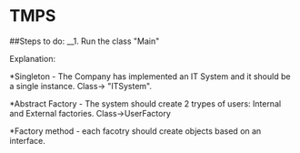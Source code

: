 # TMPS

##Steps to do:
__1. Run the class "Main"

Explanation:

*Singleton - The Company has implemented an IT System and it should be a single instance.     Class->  "ITSystem".

*Abstract Factory - The system should create 2 trypes of users: Internal and External factories. Class->UserFactory

*Factory method - each facotry should create objects based on an interface.

